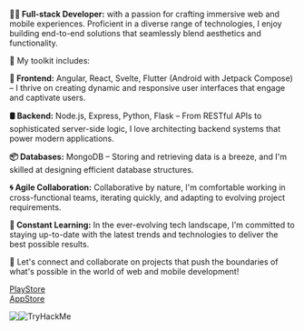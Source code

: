 
<b>👨‍💻 Full-stack Developer:</b> with a passion for crafting immersive web and mobile experiences. Proficient in a diverse range of technologies, I enjoy building end-to-end solutions that seamlessly blend aesthetics and functionality.

🔧 My toolkit includes:

<b>🚀 Frontend:</b> Angular, React, Svelte, Flutter (Android with Jetpack Compose) – I thrive on creating dynamic and responsive user interfaces that engage and captivate users.

<b>🛢️ Backend:</b> Node.js, Express, Python, Flask – From RESTful APIs to sophisticated server-side logic, I love architecting backend systems that power modern applications.

<b>📦 Databases:</b> MongoDB – Storing and retrieving data is a breeze, and I'm skilled at designing efficient database structures.

<b>🌀 Agile Collaboration:</b> Collaborative by nature, I'm comfortable working in cross-functional teams, iterating quickly, and adapting to evolving project requirements.

<b>🌱 Constant Learning:</b> In the ever-evolving tech landscape, I'm committed to staying up-to-date with the latest trends and technologies to deliver the best possible results.

🌟 Let's connect and collaborate on projects that push the boundaries of what's possible in the world of web and mobile development!

<a href="https://play.google.com/store/apps/dev?id=7390024117998362806">PlayStore</a>
<br>
<a href="https://apps.apple.com/do/developer/dioris-renvill/id1647980295?l=en-GB">AppStore</a>

<div style="display:flex;flex-flow:wrap">
<!--   <img src="https://images.credly.com/size/110x110/images/248dad75-1218-4de6-9592-5fc3b89566b4/edX_-_Cloud_Computing_Core_.png" /> -->
<!--   <img src="https://tryhackme.com/drenvllx/badges/burped" /> -->
  <img src="https://images.credly.com/size/110x110/images/248dad75-1218-4de6-9592-5fc3b89566b4/edX_-_Cloud_Computing_Core_.png" />
    <img src="https://tryhackme-badges.s3.amazonaws.com/drenvllx.png" alt="TryHackMe">
</div>
